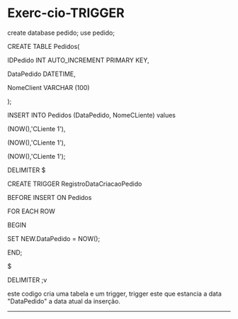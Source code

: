 # Exerc-cio-TRIGGER
create database pedido;
use pedido;

CREATE TABLE Pedidos(

IDPedido INT AUTO_INCREMENT PRIMARY KEY,

DataPedido DATETIME,

NomeClient VARCHAR (100)

);


INSERT INTO Pedidos (DataPedido, NomeCLiente) values

(NOW(),'CLiente 1'),

(NOW(),'CLiente 1'),

(NOW(),'CLiente 1');


DELIMITER $

CREATE TRIGGER RegistroDataCriacaoPedido

BEFORE INSERT ON Pedidos

FOR EACH ROW

BEGIN 

 SET NEW.DataPedido = NOW();
 
END;

$

DELIMITER ;v


este codigo cria uma tabela e um trigger, trigger este que estancia a data "DataPedido" a data atual da inserção.

-----------------------------------------------------------------------------------------------------------------------------------------





